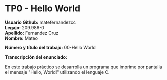 # TP0 - Hello World

**Usuario Github:** matefernandezcc \
**Legajo:** 209.986-0 \
**Apellido:** Fernandez Cruz \
**Nombre:** Mateo 

**Número y título del trabajo:** 00-Hello World

**Transcripción del enunciado:** 

En este trabajo práctico se desarrolla un programa que imprime por pantalla el mensaje "Hello, World!" utilizando el lenguaje C. 

